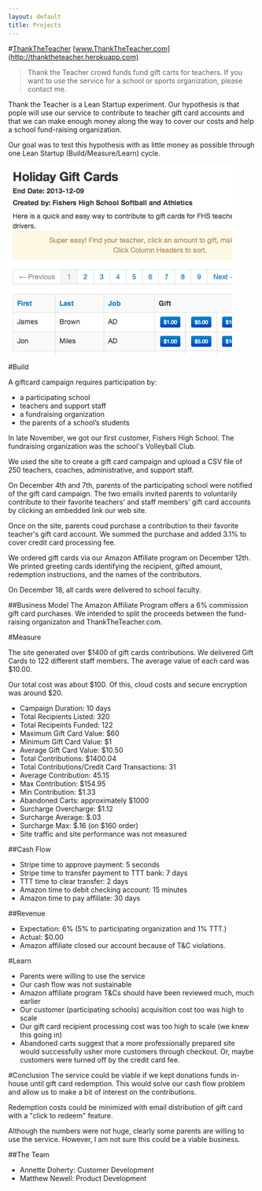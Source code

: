 ```yaml
---
layout: default
title: Projects
---
```


#[ThankTheTeacher](http://thanktheteacher.herokuapp.com) 
[www.ThankTheTeacher.com](http://thanktheteacher.herokuapp.com) 

>Thank the Teacher crowd funds fund gift carts for teachers. If you want to use the service for a school or sports organization, please contact me. 

Thank the Teacher is a Lean Startup experiment.  Our hypothesis is that pople will use our service to contribute to teacher gift card accounts and that we can make enough money along the way to cover our costs and help a school fund-raising organization. 

Our goal was to test this hypothesis with as little money as possible through one Lean Startup (Build/Measure/Learn) cycle.

![woah](/static/ttt_screen.png)

#Build

A giftcard campaign requires participation by:

* a participating school 
* teachers and support staff
* a fundraising organization
* the parents of a school’s students

In late November, we got our first customer, Fishers High School. The fundraising organization was the school's Volleyball Club.

We used the site to create a gift card campaign and upload a CSV file of 250 teachers, coaches, administrative, and support staff.

On December 4th and 7th, parents of the participating school were notified of the gift card campaign. The two emails invited parents to voluntarily contribute to their favorite teachers' and staff members’ gift card accounts by clicking an embedded link our web site. 

Once on the site, parents coud purchase a contribution to their favorite teacher's gift card account. We summed the purchase and added 3.1% to cover credit card processing fee.

We ordered gift cards via our Amazon Affiliate program on December 12th. We printed greeting cards identifying the recipient, gifted amount, redemption instructions, and the names of the contributors. 

On December 18, all cards were delivered to school faculty.

##Business Model
The Amazon Affiliate Program offers a 6% commission gift card purchases. We intended to split the proceeds between the fund-raising organizaton and ThankTheTeacher.com.


#Measure

The site generated over $1400 of gift cards contributions. We delivered Gift Cards to 122 different staff members. The average value of each card was $10.00.

Our total cost was about $100. Of this, cloud costs and secure encryption was around $20.

* Campaign Duration: 10 days
* Total Recipients Listed: 320
* Total Recipeints Funded: 122
* Maximum Gift Card Value: $60
* Minimum Gift Card Value: $1
* Average Gift Card Value: $10.50
* Total Contributions: $1400.04
* Total Contributions/Credit Card Transactions: 31
* Average Contribution: 45.15
* Max Contribution: $154.95
* Min Contribution: $1.33
* Abandoned Carts: approximately $1000
* Surcharge Overcharge: $1.12
* Surcharge Average: $.03
* Surcharge Max: $.16 (on $160 order)
* Site traffic and site performance was not measured

##Cash Flow

* Stripe time to approve payment: 5 seconds
* Stripe time to transfer payment to TTT bank: 7 days
* TTT time to clear transfer: 2 days
* Amazon time to debit checking account: 15 minutes
* Amazon time to pay affiliate: 30 days

##Revenue

* Expectation: 6% (5% to participating organization and 1% TTT.)
* Actual: $0.00
* Amazon affiliate closed our account because of T&C violations.

#Learn 
* Parents were willing to use the service
* Our cash flow was not sustainable
* Amazon affiliate program T&Cs should have been reviewed much, much earlier
* Our customer (participating schools) acquisition cost too was high to scale
* Our gift card recipient processing cost was too high to scale (we knew this going in) 
* Abandoned carts suggest that a more professionally prepared site would successfully usher more customers through checkout. Or, maybe customers were turned off by the credit card fee.

#Conclusion
The service could be viable if we kept donations funds in-house until gift card redemption. This would solve our cash flow problem and allow us to make a bit of interest on the contributions.

Redemption costs could be minimized with email distribution of gift card with a "click to redeem" feature.

Although the numbers were not huge, clearly some parents are willing to use the service. However, I am not sure this could be a viable business. 

##The Team

* Annette Doherty: Customer Development 
* Matthew Newell: Product Development